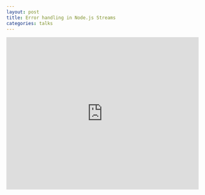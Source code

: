 ```yaml
---
layout: post
title: Error handling in Node.js Streams
categories: talks
---
```


<iframe src="https://docs.google.com/presentation/d/1HKajiRCsUDIKKj8AoBiJa14S7LZ44_2BBw5OZb1W86Q/embed?start=false&loop=false&delayms=3000" frameborder="0" width="100%" height="400" allowfullscreen="true" mozallowfullscreen="true" webkitallowfullscreen="true"></iframe>